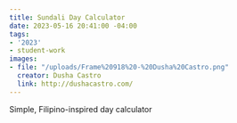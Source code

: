 ```yaml
---
title: Sundali Day Calculator
date: 2023-05-16 20:41:00 -04:00
tags:
- '2023'
- student-work
images:
- file: "/uploads/Frame%20918%20-%20Dusha%20Castro.png"
  creator: Dusha Castro
  link: http://dushacastro.com/
---
```


Simple, Filipino-inspired day calculator